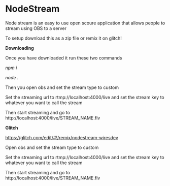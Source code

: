 # NodeStream

Node stream is an easy to use open scoure application that allows people to stream using OBS to a server

To setup download this as a zip file or remix it on glitch!

__Downloading__

Once you have downloaded it run these two commands

*npm i*

*node .*

Then you open obs and set the stream type to custom

Set the streaming url to rtmp://localhost:4000/live and set the stream key to whatever you want to call the stream

Then start streaming and go to http://localhost:4000/live/STREAM_NAME.flv

__Glitch__

https://glitch.com/edit/#!/remix/nodestream-wiresdev

Open obs and set the stream type to custom

Set the streaming url to rtmp://localhost:4000/live and set the stream key to whatever you want to call the stream

Then start streaming and go to http://localhost:4000/live/STREAM_NAME.flv
